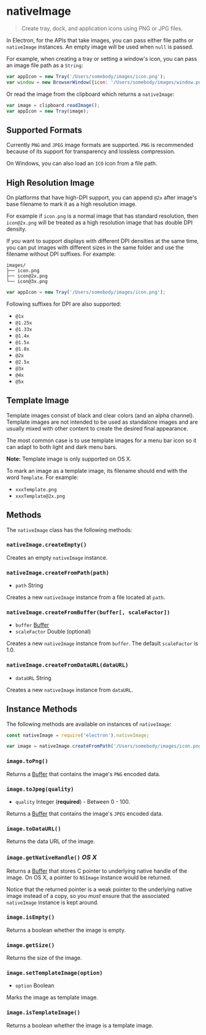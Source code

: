 # nativeImage

> Create tray, dock, and application icons using PNG or JPG files.

In Electron, for the APIs that take images, you can pass either file paths or
`nativeImage` instances. An empty image will be used when `null` is passed.

For example, when creating a tray or setting a window's icon, you can pass an
image file path as a `String`:

```javascript
var appIcon = new Tray('/Users/somebody/images/icon.png');
var window = new BrowserWindow({icon: '/Users/somebody/images/window.png'});
```

Or read the image from the clipboard which returns a `nativeImage`:

```javascript
var image = clipboard.readImage();
var appIcon = new Tray(image);
```

## Supported Formats

Currently `PNG` and `JPEG` image formats are supported. `PNG` is recommended
because of its support for transparency and lossless compression.

On Windows, you can also load an `ICO` icon from a file path.

## High Resolution Image

On platforms that have high-DPI support, you can append `@2x` after image's
base filename to mark it as a high resolution image.

For example if `icon.png` is a normal image that has standard resolution, then
`icon@2x.png` will be treated as a high resolution image that has double DPI
density.

If you want to support displays with different DPI densities at the same time,
you can put images with different sizes in the same folder and use the filename
without DPI suffixes. For example:

```text
images/
├── icon.png
├── icon@2x.png
└── icon@3x.png
```


```javascript
var appIcon = new Tray('/Users/somebody/images/icon.png');
```

Following suffixes for DPI are also supported:

* `@1x`
* `@1.25x`
* `@1.33x`
* `@1.4x`
* `@1.5x`
* `@1.8x`
* `@2x`
* `@2.5x`
* `@3x`
* `@4x`
* `@5x`

## Template Image

Template images consist of black and clear colors (and an alpha channel).
Template images are not intended to be used as standalone images and are usually
mixed with other content to create the desired final appearance.

The most common case is to use template images for a menu bar icon so it can
adapt to both light and dark menu bars.

**Note:** Template image is only supported on OS X.

To mark an image as a template image, its filename should end with the word
`Template`. For example:

* `xxxTemplate.png`
* `xxxTemplate@2x.png`

## Methods

The `nativeImage` class has the following methods:

### `nativeImage.createEmpty()`

Creates an empty `nativeImage` instance.

### `nativeImage.createFromPath(path)`

* `path` String

Creates a new `nativeImage` instance from a file located at `path`.

### `nativeImage.createFromBuffer(buffer[, scaleFactor])`

* `buffer` [Buffer][buffer]
* `scaleFactor` Double (optional)

Creates a new `nativeImage` instance from `buffer`. The default `scaleFactor` is
1.0.

### `nativeImage.createFromDataURL(dataURL)`

* `dataURL` String

Creates a new `nativeImage` instance from `dataURL`.

## Instance Methods

The following methods are available on instances of `nativeImage`:

```javascript
const nativeImage = require('electron').nativeImage;

var image = nativeImage.createFromPath('/Users/somebody/images/icon.png');
```

### `image.toPng()`

Returns a [Buffer][buffer] that contains the image's `PNG` encoded data.

### `image.toJpeg(quality)`

* `quality` Integer (**required**) - Between 0 - 100.

Returns a [Buffer][buffer] that contains the image's `JPEG` encoded data.

### `image.toDataURL()`

Returns the data URL of the image.

### `image.getNativeHandle()` _OS X_

Returns a [Buffer][buffer] that stores C pointer to underlying native handle of
the image. On OS X, a pointer to `NSImage` instance would be returned.

Notice that the returned pointer is a weak pointer to the underlying native
image instead of a copy, so you _must_ ensure that the associated
`nativeImage` instance is kept around.

### `image.isEmpty()`

Returns a boolean whether the image is empty.

### `image.getSize()`

Returns the size of the image.

[buffer]: https://nodejs.org/api/buffer.html#buffer_class_buffer

### `image.setTemplateImage(option)`

* `option` Boolean

Marks the image as template image.

### `image.isTemplateImage()`

Returns a boolean whether the image is a template image.
